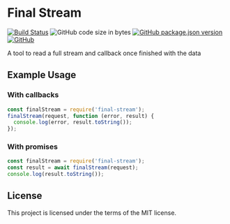 # Final Stream
[![Build Status](https://travis-ci.org/markwylde/final-stream.svg?branch=master)](https://travis-ci.org/markwylde/final-stream)
![GitHub code size in bytes](https://img.shields.io/github/languages/code-size/markwylde/final-stream)
[![GitHub package.json version](https://img.shields.io/github/package-json/v/markwylde/final-stream)](https://github.com/markwylde/final-stream/releases)
[![GitHub](https://img.shields.io/github/license/markwylde/final-stream)](https://github.com/markwylde/final-stream/blob/master/LICENSE)

A tool to read a full stream and callback once finished with the data

## Example Usage
### With callbacks
```javascript
const finalStream = require('final-stream');
finalStream(request, function (error, result) {
  console.log(error, result.toString());
});
```

### With promises
```javascript
const finalStream = require('final-stream');
const result = await finalStream(request);
console.log(result.toString());
```

## License
This project is licensed under the terms of the MIT license.
